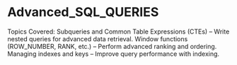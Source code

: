 # Advanced_SQL_QUERIES
Topics Covered:  Subqueries and Common Table Expressions (CTEs) – Write nested queries for advanced data retrieval. Window functions (ROW_NUMBER, RANK, etc.) – Perform advanced ranking and ordering. Managing indexes and keys – Improve query performance with indexing.
